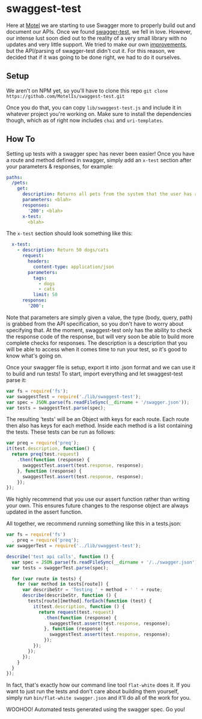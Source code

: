 # swaggest-test
Here at [Motel](http://motel.is) we are starting to use Swagger more to properly build out and document our APIs. Once we found [swagger-test](https://github.com/earldouglas/swagger-test), we fell in love. However, our intense lust soon died out to the reality of a very small library with no updates and very little support. We tried to make our own [improvements](https://github.com/MotelIs/swagger-test), but the API/parsing of swagger-test didn't cut it. For this reason, we decided that if it was going to be done right, we had to do it ourselves.

## Setup
We aren't on NPM yet, so you'll have to clone this repo `git clone https://github.com/MotelIs/swaggest-test.git`

Once you do that, you can copy `lib/swaggest-test.js` and include it in whatever project you're working on. Make sure to install the dependencies though, which as of right now includes `chai` and `uri-templates`.

## How To
Setting up tests with a swagger spec has never been easier! Once you have a route and method defined in swagger, simply add an `x-test` section after your parameters & responses, for example:
```yaml
paths:
  /pets:
    get:
      description: Returns all pets from the system that the user has access to
      parameters: <blah>
      responses:
        '200': <blah>
      x-test:
        <blah>
```

The `x-test` section should look something like this:
```yaml
  x-test:
    - description: Return 50 dogs/cats
      request:
        headers:
          content-type: application/json
        parameters:
          tags:
            - dogs
            - cats
          limit: 50
      response:
        '200':
```

Note that parameters are simply given a value, the type (body, query, path) is grabbed from the API specification, so you don't have to worry about specifying that. At the moment, swaggest-test only has the ability to check the response code of the response, but will very soon be able to build more complete checks for responses. The description is a description that you will be able to access when it comes time to run your test, so it's good to know what's going on.

Once your swagger file is setup, export it into .json format and we can use it to build and run tests! To start, import everything and let swaggest-test parse it:
```javascript
var fs = require('fs');
var swaggestTest = require('./lib/swaggest-test');
var spec = JSON.parse(fs.readFileSync(__dirname + '/swagger.json'));
var tests = swaggestTest.parse(spec);
```

The resulting 'tests' will be an Object with keys for each route. Each route then also has keys for each method. Inside each method is a list containing the tests. These tests can be run as follows:
```javascript
var preq = require('preq');
it(test.description, function() {
  return preq(test.request)
    .then(function (response) {
      swaggestTest.assert(test.response, response);
    }, function (response) {
      swaggestTest.assert(test.response, response);
    });
});
```

We highly recommend that you use our assert function rather than writing your own. This ensures future changes to the response object are always updated in the assert function.

All together, we recommend running something like this in a tests.json:
```javascript
var fs = require('fs')
  , preq = require('preq');
var swaggerTest = require('../lib/swaggest-test');

describe('test api calls', function () {
  var spec = JSON.parse(fs.readFileSync(__dirname + '/../swagger.json'));
  var tests = swaggerTest.parse(spec);

  for (var route in tests) {
    for (var method in tests[route]) {
      var describeStr = 'Testing ' + method + ' ' + route;
      describe(describeStr, function () {
        tests[route][method].forEach(function (test) {
          it(test.description, function () {
            return request(test.request)
              .then(function (response) {
                swaggestTest.assert(test.response, response);
              }, function (response) {
                swaggestTest.assert(test.response, response);
              });
          });
        });
      });
    }
  }
});
```

In fact, that's exactly how our command line tool `flat-white` does it. If you want to just run the tests and don't care about building them yourself, simply run `bin/flat-white swagger.json` and it'll do all of the work for you.

WOOHOO! Automated tests generated using the swagger spec. Go you!
